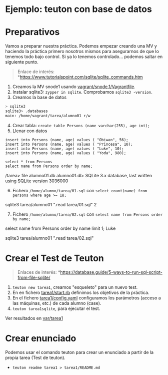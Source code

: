 # Ejemplo: teuton con base de datos

# Preparativos

Vamos a preparar nuestra práctica. Podemos empezar creando una MV y haciendo la práctica primero
nosotros mismos para asegurarnos de que lo tenemos todo bajo control. Si ya lo tenemos controlado...
podemos saltar en siguiente punto.

> Enlace de interés:
> *https://www.tutorialspoint.com/sqlite/sqlite_commands.htm

1. Creamos la MV snode1 usando [vagrant/snode.1/Vagrantfile](vagrant/snode.1/Vagrantfile).
2. Instalar sqlite3: `zypper in sqlite`. Comprobamos `sqlite3 -version`.
3. Creamos la base de datos
```bash
> sqlite3
sqlite3> .databases
main: /home/vagrant/tarea/alumno01 r/w
```
4. Crear tabla: `create table Persons (name varchar(255), age int);`
5. Llenar con datos
```
insert into Persons (name, age) values ( "Obiwan", 56);
insert into Persons (name, age) values ( "Princesa", 10);
insert into Persons (name, age) values ( "Luke", 10);
insert into Persons (name, age) values ( "Yoda", 980);

select * from Persons
select name from Persons order by name;
```

/tarea> file alumno01.db 
alumno01.db: SQLite 3.x database, last written using SQLite version 3036000


6. Fichero `/home/alumno/tarea/01.sql` con `select count(name) from persons where age >= 18;`

sqlite3 tarea/alumno01 ".read tarea/01.sql"
2

7. Fichero `/home/alumno/tarea/02.sql` con `select name from Persons order by name;`

select name from Persons order by name limit 1;
Luke

sqlite3 tarea/alumno01 ".read tarea/02.sql"

# Crear el Test de Teuton

> Enlaces de interés:
> *https://database.guide/5-ways-to-run-sql-script-from-file-sqlite/

1. `teuton new tarea1`, creamos "esqueleto" para un nuevo test.
1. En en fichero [tarea1/start.rb](tarea1/start.rb) definimos los objetivos de la práctica.
1. En el fichero [tarea1/config.yaml](tarea1/config.yaml) configuramos los parámetros (acceso a las máquinas, etc.) de cada alumno (case).
1. `teuton tarea1sqlite`, para ejecutar el test.

Ver resultados en [var/tarea1](var/tarea1)

# Crear enunciado

Podemos usar el comando teuton para crear un enunciado a partir de la propia tarea (Test de teuton).
* `teuton readme tarea1 > tarea1/README.md`

